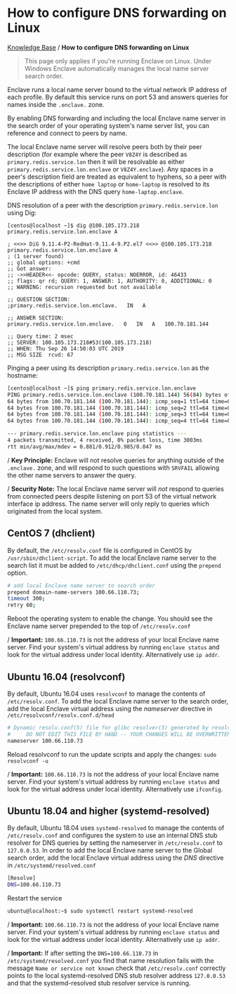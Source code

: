 # How to configure DNS forwarding on Linux

[Knowledge Base](/kb) / **How to configure DNS forwarding on Linux**

> This page only applies if you're running Enclave on Linux. Under Windows Enclave automatically manages the local name server search order.

Enclave runs a local name server bound to the virtual network IP address of each profile. By default this service runs on port 53 and answers queries for names inside the `.enclave.` zone.

By enabling DNS forwarding and including the local Enclave name server in the search order of your operating system's name server list, you can reference and connect to peers by name.

The local Enclave name server will resolve peers both by their peer description (for example where the peer `V8Z4Y` is described as `primary.redis.service.lon` then it will be resolvable as either `primary.redis.service.lon.enclave` or `V8Z4Y.enclave`). Any spaces in a peer's description field are treated as equivalent to hyphens, so a peer with the descriptions of either `home laptop` or `home-laptop` is resolved to its Enclave IP address with the DNS query `home-laptop.enclave`.

DNS resolution of a peer with the description `primary.redis.service.lon` using Dig:

```
[centos@localhost ~]$ dig @100.105.173.218 primary.redis.service.lon.enclave A

; <<>> DiG 9.11.4-P2-RedHat-9.11.4-9.P2.el7 <<>> @100.105.173.218 primary.redis.service.lon.enclave A
; (1 server found)
;; global options: +cmd
;; Got answer:
;; ->>HEADER<<- opcode: QUERY, status: NOERROR, id: 46433
;; flags: qr rd; QUERY: 1, ANSWER: 1, AUTHORITY: 0, ADDITIONAL: 0
;; WARNING: recursion requested but not available

;; QUESTION SECTION:
;primary.redis.service.lon.enclave.   IN   A

;; ANSWER SECTION:
primary.redis.service.lon.enclave.   0   IN   A   100.70.181.144

;; Query time: 2 msec
;; SERVER: 100.105.173.218#53(100.105.173.218)
;; WHEN: Thu Sep 26 14:50:03 UTC 2019
;; MSG SIZE  rcvd: 67
```

Pinging a peer using its description `primary.redis.service.lon` as the hostname:

```bash
[centos@localhost ~]$ ping primary.redis.service.lon.enclave
PING primary.redis.service.lon.enclave (100.70.181.144) 56(84) bytes of data.
64 bytes from 100.70.181.144 (100.70.181.144): icmp_seq=1 ttl=64 time=0.881 ms
64 bytes from 100.70.181.144 (100.70.181.144): icmp_seq=2 ttl=64 time=0.985 ms
64 bytes from 100.70.181.144 (100.70.181.144): icmp_seq=3 ttl=64 time=0.901 ms
64 bytes from 100.70.181.144 (100.70.181.144): icmp_seq=4 ttl=64 time=0.882 ms

--- primary.redis.service.lon.enclave ping statistics ---
4 packets transmitted, 4 received, 0% packet loss, time 3003ms
rtt min/avg/max/mdev = 0.881/0.912/0.985/0.047 ms
```

/ **Key Principle:** Enclave will not resolve queries for anything outside of the `.enclave.` zone, and will respond to such questions with `SRVFAIL` allowing the other name servers to answer the query.

/ **Security Note:** The local Enclave name server will *not* respond to queries from connected peers despite listening on port 53 of the virtual network interface ip address. The name server will only reply to queries which originated from the local system.

## CentOS 7 (dhclient)

By default, the `/etc/resolv.conf` file is configured in CentOS by `/usr/sbin/dhclient-script`. To add the local Enclave name server to the search list it must be added to `/etc/dhcp/dhclient.conf` using the `prepend` option.

```bash
# add local Enclave name server to search order
prepend domain-name-servers 100.66.110.73;
timeout 300;
retry 60;
```

Reboot the operating system to enable the change. You should see the Enclave name server prepended to the top of `/etc/resolv.conf`

/ **Important:** `100.66.110.73` is not the address of your local Enclave name server. Find your system's virtual address by running `enclave status` and look for the virtual address under local identity. Alternatively use `ip addr`.

## Ubuntu 16.04 (resolvconf)

By default, Ubuntu 16.04 uses `resolvconf` to manage the contents of `/etc/resolv.conf`. To add the local Enclave name server to the search order, add the local Enclave virtual address using the *nameserver* directive in `/etc/resolvconf/resolv.conf.d/head`

```bash
# Dynamic resolv.conf(5) file for glibc resolver(3) generated by resolvconf(8)
#     DO NOT EDIT THIS FILE BY HAND -- YOUR CHANGES WILL BE OVERWRITTEN
nameserver 100.66.110.73
```

Reload resolvconf to run the update scripts and apply the changes: `sudo resolvconf -u`

/ **Important:** `100.66.110.73` is not the address of your local Enclave name server. Find your system's virtual address by running `enclave status` and look for the virtual address under local identity. Alternatively use `ifconfig`.

## Ubuntu 18.04 and higher (systemd-resolved)

By default, Ubuntu 18.04 uses `systemd-resolved` to manage the contents of `/etc/resolv.conf` and configures the system to use an internal DNS stub resolver for DNS queries by setting the nameserver in `/etc/resolv.conf` to `127.0.0.53`. In order to add the local Enclave name server to the Global search order, add the local Enclave virtual address using the *DNS* directive in `/etc/systemd/resolved.conf`

```bash
[Resolve]
DNS=100.66.110.73
```

Restart the service

```bash
ubuntu@localhost:~$ sudo systemctl restart systemd-resolved
```

/ **Important:** `100.66.110.73` is not the address of your local Enclave name server. Find your system's virtual address by running `enclave status` and look for the virtual address under local identity. Alternatively use `ip addr`.

/ **Important:** If after setting the `DNS=100.66.110.73` in `/etc/systemd/resolved.conf` you find that name resolution fails with the message `Name or service not known` check that `/etc/resolv.conf` correctly points to the local systemd-resolved DNS stub resolver address `127.0.0.53` and that the systemd-resolved stub resolver service is running.   